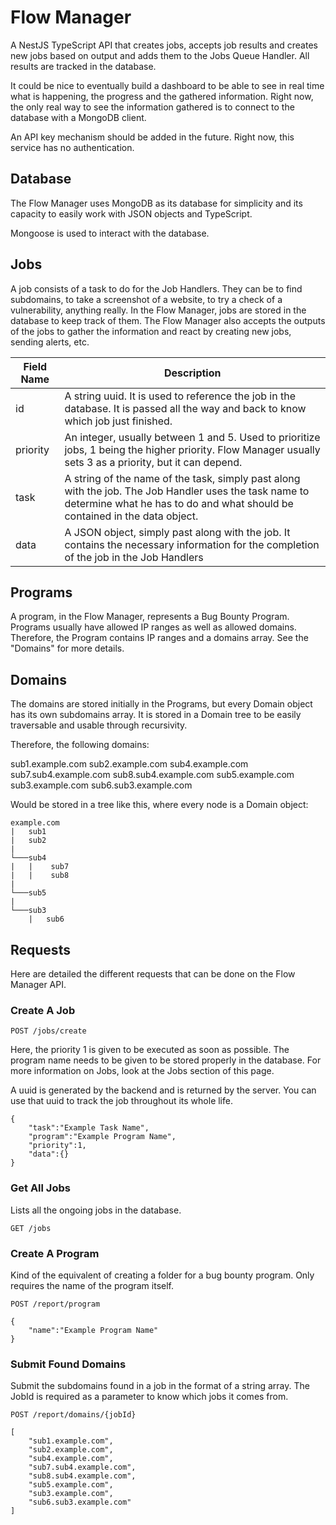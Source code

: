 # Flow Manager

A NestJS TypeScript API that creates jobs, accepts job results and creates new jobs based on output and adds them to the Jobs Queue Handler. All results are tracked in the database.

It could be nice to eventually build a dashboard to be able to see in real time what is happening, the progress and the gathered information. Right now, the only real way to see the information gathered is to connect to the database with a MongoDB client.

An API key mechanism should be added in the future. Right now, this service has no authentication.

## Database

The Flow Manager uses MongoDB as its database for simplicity and its capacity to easily work with JSON objects and TypeScript. 

Mongoose is used to interact with the database.

## Jobs

A job consists of a task to do for the Job Handlers. They can be to find subdomains, to take a screenshot of a website, to try a check of a vulnerability, anything really. In the Flow Manager, jobs are stored in the database to keep track of them. The Flow Manager also accepts the outputs of the jobs to gather the information and react by creating new jobs, sending alerts, etc. 

|Field Name|Description|
|----------|-----------|
|id|A string uuid. It is used to reference the job in the database. It is passed all the way and back to know which job just finished.|
|priority|An integer, usually between 1 and 5. Used to prioritize jobs, 1 being the higher priority. Flow Manager usually sets 3 as a priority, but it can depend.|
|task|A string of the name of the task, simply past along with the job. The Job Handler uses the task name to determine what he has to do and what should be contained in the data object.|
|data|A JSON object, simply past along with the job. It contains the necessary information for the completion of the job in the Job Handlers|

## Programs

A program, in the Flow Manager, represents a Bug Bounty Program. Programs usually have allowed IP ranges as well as allowed domains. Therefore, the Program contains IP ranges and a domains array. See the "Domains" for more details.

## Domains

The domains are stored initially in the Programs, but every Domain object has its own subdomains array. It is stored in a Domain tree to be easily traversable and usable through recursivity.

Therefore, the following domains: 

sub1.example.com
sub2.example.com
sub4.example.com
sub7.sub4.example.com
sub8.sub4.example.com
sub5.example.com
sub3.example.com
sub6.sub3.example.com

Would be stored in a tree like this, where every node is a Domain object: 

```
example.com
|   sub1
|   sub2
|
└───sub4
|   |    sub7
|   |    sub8
|
└───sub5
|
└───sub3
    |   sub6
```

## Requests

Here are detailed the different requests that can be done on the Flow Manager API. 

### Create A Job

`POST /jobs/create`

Here, the priority 1 is given to be executed as soon as possible. The program name needs to be given to be stored properly in the database. For more information on Jobs, look at the Jobs section of this page. 

A uuid is generated by the backend and is returned by the server. You can use that uuid to track the job throughout its whole life.

```
{ 
    "task":"Example Task Name", 
    "program":"Example Program Name", 
    "priority":1, 
    "data":{}
}
```

### Get All Jobs

Lists all the ongoing jobs in the database.

`GET /jobs`

### Create A Program

Kind of the equivalent of creating a folder for a bug bounty program. Only requires the name of the program itself.

`POST /report/program`

```
{
    "name":"Example Program Name"
}
```

### Submit Found Domains

Submit the subdomains found in a job in the format of a string array. The JobId is required as a parameter to know which jobs it comes from. 

`POST /report/domains/{jobId}`

```
[
    "sub1.example.com",
    "sub2.example.com",
    "sub4.example.com",
    "sub7.sub4.example.com",
    "sub8.sub4.example.com",
    "sub5.example.com",
    "sub3.example.com",
    "sub6.sub3.example.com"
]
```